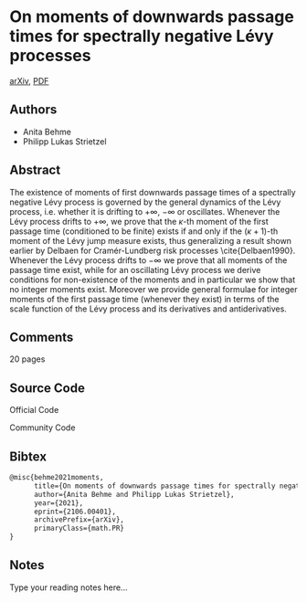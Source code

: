 
# On moments of downwards passage times for spectrally negative Lévy processes

[arXiv](https://arxiv.org/abs/2106.0401), [PDF](https://arxiv.org/pdf/2106.0401.pdf)

## Authors

- Anita Behme
- Philipp Lukas Strietzel

## Abstract

The existence of moments of first downwards passage times of a spectrally negative Lévy process is governed by the general dynamics of the Lévy process, i.e. whether it is drifting to $+\infty$, $-\infty$ or oscillates. Whenever the Lévy process drifts to $+\infty$, we prove that the $\kappa$-th moment of the first passage time (conditioned to be finite) exists if and only if the $(\kappa+1)$-th moment of the Lévy jump measure exists, thus generalizing a result shown earlier by Delbaen for Cramér-Lundberg risk processes \cite{Delbaen1990}. Whenever the Lévy process drifts to $-\infty$ we prove that all moments of the passage time exist, while for an oscillating Lévy process we derive conditions for non-existence of the moments and in particular we show that no integer moments exist. Moreover we provide general formulae for integer moments of the first passage time (whenever they exist) in terms of the scale function of the Lévy process and its derivatives and antiderivatives.

## Comments

20 pages

## Source Code

Official Code



Community Code



## Bibtex

```tex
@misc{behme2021moments,
      title={On moments of downwards passage times for spectrally negative L\'evy processes}, 
      author={Anita Behme and Philipp Lukas Strietzel},
      year={2021},
      eprint={2106.00401},
      archivePrefix={arXiv},
      primaryClass={math.PR}
}
```

## Notes

Type your reading notes here...

